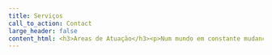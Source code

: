 ```yaml
---
title: Serviços
call_to_action: Contact
large_header: false
content_html: <h3>Areas de Atuação</h3><p>Num mundo em constante mudança, o profissionalismo implica especialização. Por esse motivo, a Evaristo Amáro criou áreas de atuação para melhor servir os seus clientes.<p>As nossas áreas de atuação compreendem uma diversidade de serviços jurídicos, os quais incluem, nomeadamente<h3>Direito Societário e Comercial</h3><p>Na sociedade atual a racionalização de custos e diminuição da probabilidade de conflitos no seio da empresa requerem respostas tecnicamente sólidas mas com forte sentido prático.<h3>Direito da Família e Sucessões</h3><p>A equipa de Família e Sucessões está vocacionado para um acompanhamento personalizado dos assuntos relacionados com a família, as crianças e jovens e as sucessões.<h3>Direito do Trabalho</h3><p>Acompanhamos a gestão dos Recursos Humanos dos nossos clientes oferecendo uma cobertura total das suas necessidades de aconselhamento em matérias de Contratação, Procedimentos Disciplinares e Contencioso Laboral.<h3>Direito do Desporto</h3><p>Realizamos uma abordagem integrada e transversal ao Direito do Desporto, com a intervenção de especialistas aptos a relacionar todos os ramos do direito que se ligam à atividade e aos negócios desportivos.<h3>Direito dos Seguros</h3><p>Prestamos apoio jurídico em matéria da atividade seguradora, desde a conceção, elaboração e negociação de produtos de seguro à assessoria no âmbito da atividade e apoio na gestão de sinistros.<h3>Direito Fiscal</h3><p>Seja de forma preventiva, evitando conflitos com a Administração Tributária, seja em tribunal quando esses conflitos se tornam inevitáveis, apoiamos Clientes em todos os setores.<h3>Direito Administrativo</h3><p>Estamos preparados para tramitar processos de impugnação de atos administrativos, condenação da Administração à prática de atos, ações sobre contratos e providências cautelares.<h3>Direito Criminal e Contraordenacional</h3><p>Apoiamos as empresas e pessoas que na sua atividade corrente ou respetivas vidas se vejam confrontadas com processos de natureza criminal ou contraordenacional.<h3>Contencioso e Arbitragem</h3><p>Apoiamos os nossos clientes em litígios de grande complexidade, críticos para o seu negócio e reputação. Estamos envolvidos nas mais sofisticadas e sensíveis disputas no âmbito da arbitragem.<h3>Recuperação de Crédito e Insolvência</h3><p>Intervimos em Procedimentos de Recuperação de Empresas, bem como em Processos de Insolvência de particulares e empresas, demonstrando capacidade de resposta célere e eficaz a todas as implicações jurídicas que estas realidades apresentam.<h3>Imobiliário e Veículos de Investimento</h3><p>Realizamos consultoria e acompanhamento de Clientes, nas áreas do contencioso do direito imobiliário, drafting, negociação e outras áreas do Direito Privado assim como pela constituição e acompanhamento de veículos especiais para o investimento imobiliário.<h3>Propriedade Intelectual</h3><p>A nossa equipa centra-se na aquisição e manutenção de direitos de propriedade intelectual, bem como no cumprimento e defesa dos mesmos em casos de violação e à elaboração de acordos de licenciamento.<h3>Registos e Notariado</h3><p>Efetuamos em seu nome, de um modo cómodo e célere, os registos, informações e pedidos de registo que necessitar, nomeadamente o registo automóvel, predial, civil e comercial.</p>
---
```

